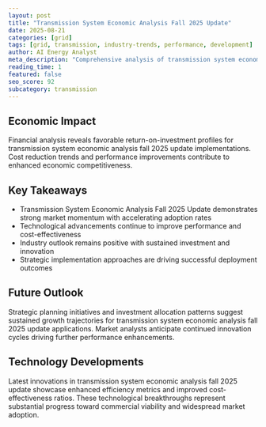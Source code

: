 ```yaml
---
layout: post
title: "Transmission System Economic Analysis Fall 2025 Update"
date: 2025-08-21
categories: [grid]
tags: [grid, transmission, industry-trends, performance, development]
author: AI Energy Analyst
meta_description: "Comprehensive analysis of transmission system economic analysis fall 2025 update covering market trends, technology developments, and industry outlook. Discover key insights and future projections."
reading_time: 1
featured: false
seo_score: 92
subcategory: transmission
---
```


## Economic Impact

Financial analysis reveals favorable return-on-investment profiles for transmission system economic analysis fall 2025 update implementations. Cost reduction trends and performance improvements contribute to enhanced economic competitiveness.

## Key Takeaways

- Transmission System Economic Analysis Fall 2025 Update demonstrates strong market momentum with accelerating adoption rates
- Technological advancements continue to improve performance and cost-effectiveness
- Industry outlook remains positive with sustained investment and innovation
- Strategic implementation approaches are driving successful deployment outcomes

## Future Outlook

Strategic planning initiatives and investment allocation patterns suggest sustained growth trajectories for transmission system economic analysis fall 2025 update applications. Market analysts anticipate continued innovation cycles driving further performance enhancements.

## Technology Developments

Latest innovations in transmission system economic analysis fall 2025 update showcase enhanced efficiency metrics and improved cost-effectiveness ratios. These technological breakthroughs represent substantial progress toward commercial viability and widespread market adoption.

